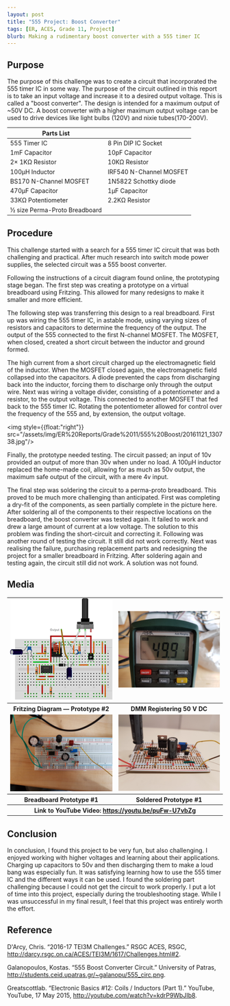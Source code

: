 ```yaml
---
layout: post
title: "555 Project: Boost Converter"
tags: [ER, ACES, Grade 11, Project]
blurb: Making a rudimentary boost converter with a 555 timer IC
---
```

Purpose
-------
The purpose of this challenge was to create a circuit that incorporated the 555 timer IC in some way. The purpose of the circuit outlined in this report is to take an input voltage and increase it to a desired output voltage. This is called a "boost converter". The design is intended for a maximum output of ~50V DC. A boost converter with a higher maximum output voltage can be used to drive devices like light bulbs (120V) and nixie tubes(170-200V).

Parts List||
----------|-|
555 Timer IC|8 Pin DIP IC Socket|
1mF Capacitor|10pF Capacitor|
2× 1KΩ Resistor|10KΩ Resistor|
100µH Inductor|IRF540 N-Channel MOSFET|
BS170 N-Channel MOSFET|1N5822 Schottky diode|
470µF Capacitor|1µF Capacitor|
33KΩ Potentiometer|2.2KΩ Resistor|
½ size Perma-Proto Breadboard||



Procedure
---------
This challenge started with a search for a 555 timer IC circuit that was both challenging and practical. After much research into switch mode power supplies, the selected circuit was a 555 boost converter.

Following the instructions of a circuit diagram found online, the prototyping stage began. The first step was creating a prototype on a virtual breadboard using Fritzing. This allowed for many redesigns to make it smaller and more efficient.

The following step was transferring this design to a real breadboard. First up was wiring the 555 timer IC, in astable mode, using varying sizes of resistors and capacitors to determine the frequency of the output. The output of the 555 connected to the first N-channel MOSFET. The MOSFET, when closed, created a short circuit between the inductor and ground formed.


The high current from a short circuit charged up the electromagnetic field of the inductor. When the MOSFET closed again, the electromagnetic field collapsed into the capacitors. A diode prevented the caps from discharging back into the inductor, forcing them to discharge only through the output wire. Next was wiring a voltage divider, consisting of a potentiometer and a resistor, to the output voltage. This connected to another MOSFET that fed back to the 555 timer IC. Rotating the potentiometer allowed for control over the frequency of the 555 and, by extension, the output voltage.

<img style={{float:"right"}} src="/assets/img/ER%20Reports/Grade%2011/555%20Boost/20161121_130738.jpg"/>

Finally, the prototype needed testing. The circuit passed; an input of 10v provided an output of more than 30v when under no load. A 100µH inductor replaced the home-made coil, allowing for as much as 50v output, the maximum safe output of the circuit, with a mere 4v input.

The final step was soldering the circuit to a perma-proto breadboard. This proved to be much more challenging than anticipated. First was completing a dry-fit of the components, as seen partially complete in the picture here. After soldering all of the components to their respective locations on the breadboard, the boost converter was tested again. It failed to work and drew a large amount of current at a low voltage. The solution to this problem was finding the short-circuit and correcting it. Following was another round of testing the circuit. It still did not work correctly. Next was realising the failure, purchasing replacement parts and redesigning the project for a smaller breadboard in Fritzing. After soldering again and testing again, the circuit still did not work. A solution was not found.

Media
-----
<table>
  <tr>
    <td>
      <img src="/assets/img/ER%20Reports/Grade%2011/555%20Boost/revised_bb.png"/>
    </td>
    <td>
      <img src="/assets/img/ER%20Reports/Grade%2011/555%20Boost/20161116_130233.jpg"/>
    </td>
  </tr>
  <tr>
    <th>Fritzing Diagram — Prototype #2</th>
    <th>DMM Registering 50 V DC</th>
  </tr>
  <tr>
    <td>
      <img src="/assets/img/ER%20Reports/Grade%2011/555%20Boost/20161116_130206.jpg"/>
    </td>
    <td>
      <img src="/assets/img/ER%20Reports/Grade%2011/555%20Boost/20161125_202340.jpg"/>
    </td>
  </tr>
  <tr>
    <th>Breadboard Prototype #1</th>
    <th>Soldered Prototype #1</th>
  </tr>
  <tr>
    <th colSpan="2">Link to YouTube Video: <a href="https://youtu.be/puFw-U7vbZg">https://youtu.be/puFw-U7vbZg</a></th>
  </tr>
</table>

Conclusion
-----
In conclusion, I found this project to be very fun, but also challenging. I enjoyed working with higher voltages and learning about their applications. Charging up capacitors to 50v and then discharging them to make a loud bang was especially fun. It was satisfying learning how to use the 555 timer IC and the different ways it can be used. I found the soldering part challenging because I could not get the circuit to work properly. I put a lot of time into this project, especially during the troubleshooting stage. While I was unsuccessful in my final result, I feel that this project was entirely worth the effort.

Reference
-----
D'Arcy, Chris. “2016-17 TEI3M Challenges.” RSGC ACES, RSGC, <http://darcy.rsgc.on.ca/ACES/TEI3M/1617/Challenges.html#2>.

Galanopoulos, Kostas. “555 Boost Converter Circuit.” University of Patras, <http://students.ceid.upatras.gr/~galanopu/555_circ.png>.

Greatscottlab. “Electronic Basics #12: Coils / Inductors (Part 1).” YouTube, YouTube, 17 May 2015, <http://youtube.com/watch?v=kdrP9WbJIb8>.
